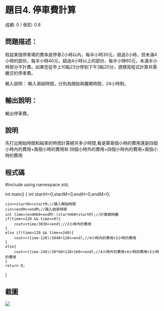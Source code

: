 # 題目4. 停車費計算
成績: 0 / 倒扣: 0.8
## 問題描述：
假設某個停車場的費率是停車2小時以內，每半小時30元，超過2小時，但未滿4小時的部份，每半小時40元，超過4小時以上的部份，每半小時60元，未滿半小時部分不計費。如果您從早上10點23分停到下午3點20分，請撰寫程式計算共需繳交的停車費。

輸入說明：
輸入兩組時間，分別為開始與離開時間，24小時制。

## 輸出說明：
輸出停車費。

## 說明
先打出開始時間和結束的時間計算總共多少時間,看是算兩個小時的費用還是四個小時內的費用+兩個小時的費用和
四個小時外的費用+四個小時內的費用+兩個小時的費用

## 程式碼
#include<iostream>
using namespace std;
 
int main()
{
    int startH=0,startM=0,endH=0,endM=0;

    cin>>startH>>startM;//讀入開始時間 
    cin>>endH>>endM;//讀入結束時間
    int time=(endH60+endM)-(startH60+startM);//計算總時數 
    if(time<=120 && time>=0){
        cout<<time/3030<<endl;//2小時內的費用 
    } 
    else if(time>120 && time<=240){
        cout<<(time-120)/3040+120<<endl;//4小時內的費用+2小時的費用
    }
    else{
        cout<<(time-240)/30*60+120+160<<endl;//4小時外的費用+4小時的費用+2小時的費用
    } 
    return 0;
}
## 截圖
<img src="https://user-images.githubusercontent.com/42032550/225308107-4d233b2b-b678-4663-a3cd-5f77474ff0f8.png"/>

